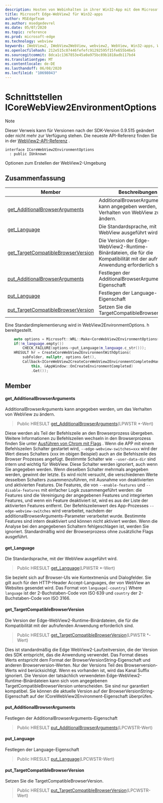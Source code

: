 ```yaml
---
description: Hosten von Webinhalten in ihrer Win32-App mit dem Microsoft Edge WebView2-Steuerelement
title: Microsoft Edge-WebView2 für Win32-apps
author: MSEdgeTeam
ms.author: msedgedevrel
ms.date: 05/07/2020
ms.topic: reference
ms.prod: microsoft-edge
ms.technology: webview
keywords: IWebView2, IWebView2WebView, webview2, WebView, Win32-apps, Win32, Edge, ICoreWebView2, ICoreWebView2Controller, Browser-Steuerelement, Edge-HTML
ms.openlocfilehash: 212e515c07446fefefc91292595f15fe655b46e5
ms.sourcegitcommit: 8dca1c1367853e45a0a975bc89b1818adb117bd4
ms.translationtype: MT
ms.contentlocale: de-DE
ms.lasthandoff: 06/08/2020
ms.locfileid: "10698043"
---
```

# Schnittstellen ICoreWebView2EnvironmentOptions 

> [!NOTE]
> Dieser Verweis kann für Versionen nach der SDK-Version 0.9.515 geändert oder nicht mehr zur Verfügung stehen. Die neueste API-Referenz finden Sie in der [WebView2-API-Referenz](../../../webview2-api-reference.md) .

```
interface ICoreWebView2EnvironmentOptions
  : public IUnknown
```

Optionen zum Erstellen der WebView2-Umgebung

## Zusammenfassung

 Member                        | Beschreibungen
--------------------------------|---------------------------------------------
[get_AdditionalBrowserArguments](#get_additionalbrowserarguments) | AdditionalBrowserArguments kann angegeben werden, um das Verhalten von WebView zu ändern.
[get_Language](#get_language) | Die Standardsprache, mit der WebView ausgeführt wird.
[get_TargetCompatibleBrowserVersion](#get_targetcompatiblebrowserversion) | Die Version der Edge-WebView2-Runtime-Binärdateien, die für die Kompatibilität mit der aufrufenden Anwendung erforderlich sind.
[put_AdditionalBrowserArguments](#put_additionalbrowserarguments) | Festlegen der AdditionalBrowserArguments-Eigenschaft
[put_Language](#put_language) | Festlegen der Language-Eigenschaft
[put_TargetCompatibleBrowserVersion](#put_targetcompatiblebrowserversion) | Setzen Sie die TargetCompatibleBrowserVersion.

Eine Standardimplementierung wird in WebView2EnvironmentOptions. h bereitgestellt.

```cpp
    auto options = Microsoft::WRL::Make<CoreWebView2EnvironmentOptions>();
    if(!m_language.empty())
        CHECK_FAILURE(options->put_Language(m_language.c_str()));
    HRESULT hr = CreateCoreWebView2EnvironmentWithOptions(
        subFolder, nullptr, options.Get(),
        Callback<ICoreWebView2CreateCoreWebView2EnvironmentCompletedHandler>(
            this, &AppWindow::OnCreateEnvironmentCompleted)
            .Get());
```

## Member

#### get_AdditionalBrowserArguments 

AdditionalBrowserArguments kann angegeben werden, um das Verhalten von WebView zu ändern.

> Public HRESULT [get_AdditionalBrowserArguments](#get_additionalbrowserarguments)(LPWSTR *-Wert)

Diese werden als Teil der Befehlszeile an den Browserprozess übergeben. Weitere Informationen zu Befehlszeilen wechseln in den Browserprozess finden Sie unter [Ausführen von Chrom mit Flags](https://aka.ms/RunChromiumWithFlags) . Wenn die APP mit einem Befehlszeilen Schalter gestartet wird, `--edge-webview-switches=xxx` wird der Wert dieses Schalters (xxx im obigen Beispiel) auch an die Befehlszeile des Browser Prozesses angefügt. Bestimmte Schalter wie `--user-data-dir` sind intern und wichtig für WebView. Diese Schalter werden ignoriert, auch wenn Sie angegeben werden. Wenn dieselben Schalter mehrmals angegeben werden, gewinnt der letzte. Es wird nicht versucht, die verschiedenen Werte desselben Schalters zusammenzuführen, mit Ausnahme von deaktivierten und aktivierten Features. Die Features, die von `--enable-features` und `--disable-features` mit einfacher Logik zusammengeführt werden: die Features sind die Vereinigung der angegebenen Features und integrierten Features, und wenn ein Feature deaktiviert ist, wird es aus der Liste der aktivierten Features entfernt. Der Befehlszeilenwert des App-Prozesses `--edge-webview-switches` wird verarbeitet, nachdem der additionalBrowserArguments-Parameter verarbeitet wurde. Bestimmte Features sind intern deaktiviert und können nicht aktiviert werden. Wenn die Analyse bei den angegebenen Schaltern fehlgeschlagen ist, werden Sie ignoriert. Standardmäßig wird der Browserprozess ohne zusätzliche Flags ausgeführt.

#### get_Language 

Die Standardsprache, mit der WebView ausgeführt wird.

> Public HRESULT [get_Language](#get_language)(LPWSTR *-Wert)

Sie bezieht sich auf Browser-UIs wie Kontextmenüs und Dialogfelder. Sie gilt auch für den HTTP-Header Accept-Languages, der von WebView an Websites gesendet wird. Das Format von `language[-country]` Where `language` ist der 2-Buchstaben-Code von ISO 639 und `country` der 2-Buchstaben-Code von ISO 3166.

#### get_TargetCompatibleBrowserVersion 

Die Version der Edge-WebView2-Runtime-Binärdateien, die für die Kompatibilität mit der aufrufenden Anwendung erforderlich sind.

> Public HRESULT [get_TargetCompatibleBrowserVersion](#get_targetcompatiblebrowserversion)(LPWSTR *-Wert)

Dies ist standardmäßig die Edge WebView2-Laufzeitversion, die der Version des SDK entspricht, das die Anwendung verwendet. Das Format dieses Werts entspricht dem Format der BrowserVersionString-Eigenschaft und anderen Browserversion-Werten. Nur der Versions Teil des Browserversion-Werts wird berücksichtigt. Wenn es vorhanden ist, wird das Kanal Suffix ignoriert. Die Version der tatsächlich verwendeten Edge-WebView2-Runtime-Binärdateien kann sich vom angegebenen TargetCompatibleBrowserVersion unterscheiden. Sie sind nur garantiert kompatibel. Sie können die aktuelle Version auf der BrowserVersionString-Eigenschaft auf der ICoreWebView2Environment-Eigenschaft überprüfen.

#### put_AdditionalBrowserArguments 

Festlegen der AdditionalBrowserArguments-Eigenschaft

> Public HRESULT [put_AdditionalBrowserArguments](#put_additionalbrowserarguments)(LPCWSTR-Wert)

#### put_Language 

Festlegen der Language-Eigenschaft

> Public HRESULT [put_Language](#put_language)(LPCWSTR-Wert)

#### put_TargetCompatibleBrowserVersion 

Setzen Sie die TargetCompatibleBrowserVersion.

> Public HRESULT [put_TargetCompatibleBrowserVersion](#put_targetcompatiblebrowserversion)(LPCWSTR-Wert)

